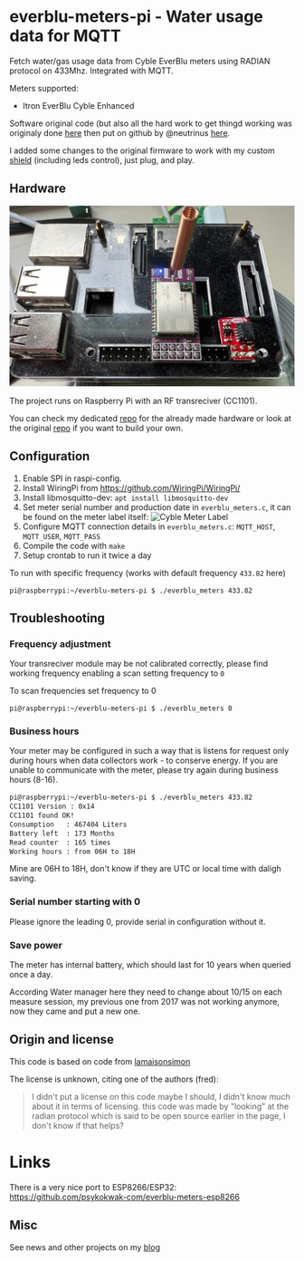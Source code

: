 # everblu-meters-pi - Water usage data for MQTT

Fetch water/gas usage data from Cyble EverBlu meters using RADIAN protocol on 433Mhz. Integrated with MQTT. 

Meters supported:
- Itron EverBlu Cyble Enhanced

Software original code (but also all the hard work to get thingd working was originaly done [here][4] then put on github by @neutrinus [here][5].

I added some changes to the original firmware to work with my custom [shield][7] (including leds control), just plug, and play.

## Hardware

![With CC1101 Custom Mini Shield](pictures/cc1101-pi-spring.jpg)

The project runs on Raspberry Pi with an RF transreciver (CC1101). 

You can check my dedicated [repo][7] for the already made hardware or look at the original [repo][5] if you want to build your own.


## Configuration

1. Enable SPI in raspi-config.
2. Install WiringPi from https://github.com/WiringPi/WiringPi/
3. Install libmosquitto-dev: `apt install libmosquitto-dev`
4. Set meter serial number and production date in `everblu_meters.c`, it can be found on the meter label itself:
![Cyble Meter Label](pictures/meter_label.png)
5. Configure MQTT connection details in `everblu_meters.c`: `MQTT_HOST`, `MQTT_USER`, `MQTT_PASS`
6. Compile the code with `make`
7. Setup crontab to run it twice a day


To run with specific frequency (works with default frequency `433.82` here)

```shell
pi@raspberrypi:~/everblu-meters-pi $ ./everblu_meters 433.82
```

## Troubleshooting

### Frequency adjustment

Your transreciver module may be not calibrated correctly, please find working frequency enabling a scan setting frequency to `0`

To scan frequencies set frequency to 0

```shell
pi@raspberrypi:~/everblu-meters-pi $ ./everblu_meters 0
```

### Business hours

Your meter may be configured in such a way that is listens for request only during hours when data collectors work - to conserve energy. 
If you are unable to communicate with the meter, please try again during business hours (8-16).


```shell
pi@raspberrypi:~/everblu-meters-pi $ ./everblu_meters 433.82
CC1101 Version : 0x14
CC1101 found OK!
Consumption   : 467404 Liters
Battery left  : 173 Months
Read counter  : 165 times
Working hours : from 06H to 18H
```

Mine are 06H to 18H, don't know if they are UTC or local time with daligh saving.

### Serial number starting with 0

Please ignore the leading 0, provide serial in configuration without it.


### Save power

The meter has internal battery, which should last for 10 years when queried once a day. 

According Water manager here they need to change about 10/15 on each measure session, my previous one from 2017 was not working anymore, now they came and put a new one.


## Origin and license

This code is based on code from [lamaisonsimon][4]


The license is unknown, citing one of the authors (fred):

> I didn't put a license on this code maybe I should, I didn't know much about it in terms of licensing.
> this code was made by "looking" at the radian protocol which is said to be open source earlier in the page, I don't know if that helps?

# Links

There is a very nice port to ESP8266/ESP32: https://github.com/psykokwak-com/everblu-meters-esp8266

## Misc

See news and other projects on my [blog][2] 

[1]: https://www.cdebyte.com/products/E07-M1101S
[2]: https://hallard.me
[3]: https://oshpark.com/shared_projects/BVwV2j3b
[4]: http://www.lamaisonsimon.fr/wiki/doku.php?id=maison2:compteur_d_eau:compteur_d_eau
[5]: https://github.com/neutrinus/everblu-meters
[6]: https://github.com/hallard/everblu-meters-pi
[7]: https://github.com/hallard/cc1101-e07-pi






